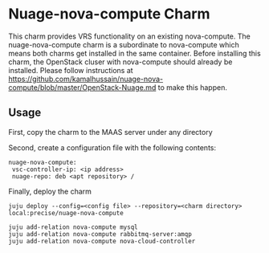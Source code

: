 Nuage-nova-compute Charm
==========================
This charm provides VRS functionality on an existing nova-compute. The nuage-nova-compute charm is a subordinate to nova-compute which means both charms get installed in the same container. Before installing this charm, the OpenStack cluser with nova-compute should already be installed. Please follow instructions at https://github.com/kamalhussain/nuage-nova-compute/blob/master/OpenStack-Nuage.md to make this happen.

Usage
------------------
First, copy the charm to the MAAS server under any directory

Second, create a configuration file with the following contents:

```
nuage-nova-compute:
 vsc-controller-ip: <ip address>
 nuage-repo: deb <apt repository> /
```

Finally, deploy the charm 

```
juju deploy --config=<config file> --repository=<charm directory> local:precise/nuage-nova-compute

juju add-relation nova-compute mysql
juju add-relation nova-compute rabbitmq-server:amqp
juju add-relation nova-compute nova-cloud-controller
```


